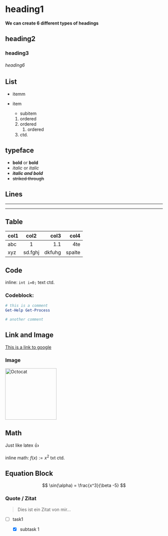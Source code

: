 # heading1

**We can create 6 different types of headings**

## heading2

### heading3

###### heading6

## List

- itemm

- item
  
  - subitem
  1. ordered
  2. ordered
     1. ordered
  3. ctd.

## typeface

- **bold** or __bold__
- *italic* or _italic_
- ***italic and bold***
- ~~striked through~~

## Lines

---

-----

## Table

| col1 | col2    | col3   | col4   |
| ---- |:-------:| ------:| ------:|
| abc  | 1       | 1.1    | 4te    |
| xyz  | sd.fghj | dkfuhg | spalte |

## Code

inline: `int i=0;` text ctd.

### Codeblock:

```powershell
# this is a comment
Get-Help Get-Process

# another comment
```

## Link and Image

[This is a link to google](https://google.com)

### Image

<img src="https://myoctocat.com/assets/images/octocat-outfit.png" title="" alt="Octocat" width="164">

## Math

Just like latex :thumbsup:

inline math: $f(x) := x^2$ txt ctd.

## Equation Block

$$
\sin(\alpha) = \frac{x^3}{\beta -5}
$$

### Quote / Zitat

> Dies ist ein Zitat von mir...



- [ ] task1
  
  - [x] subtask 1
